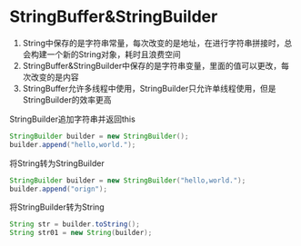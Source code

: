 # StringBuffer&StringBuilder

1. String中保存的是字符串常量，每次改变的是地址，在进行字符串拼接时，总会构建一个新的String对象，耗时且浪费空间
2. StringBuffer&StringBuilder中保存的是字符串变量，里面的值可以更改，每次改变的是内容
3. StringBuffer允许多线程中使用，StringBuilder只允许单线程使用，但是StringBuilder的效率更高



StringBuilder追加字符串并返回this

```java
StringBuilder builder = new StringBuilder();
builder.append("hello,world.");
```



将String转为StringBuilder

```java
StringBuilder builder = new StringBuilder("hello,world.");
builder.append("orign");
```



将StringBuilder转为String

```java
String str = builder.toString();
String str01 = new String(builder);
```



